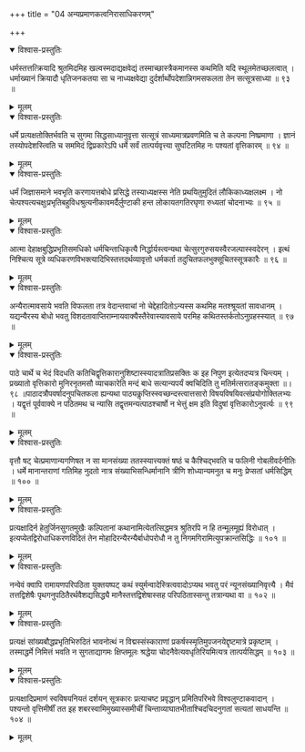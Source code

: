 +++
title = "04 अन्यप्रमाणकत्वनिरासाधिकरणम्"

+++



<details open><summary>विश्वास-प्रस्तुतिः</summary>

धर्मस्तत्तत्क्रियादि श्रुतमिदमिह खल्वस्मदाद्यक्षवेद्यं तस्माच्छास्त्रैकमानस्स कथमिति यदि स्थूलमेतच्छलत्वात् । धर्माख्यानं क्रियादौ धृतिजनकतया सा च नाध्यक्षवेद्या दुर्दर्शार्थोपदेशान्निगमसफलता तेन सत्सूत्रसाध्या ॥ ९३ ॥
</details>

<details><summary>मूलम्</summary>

धर्मस्तत्तत्क्रियादि श्रुतमिदमिह खल्वस्मदाद्यक्षवेद्यं तस्माच्छास्त्रैकमानस्स कथमिति यदि स्थूलमेतच्छलत्वात् । धर्माख्यानं क्रियादौ धृतिजनकतया सा च नाध्यक्षवेद्या दुर्दर्शार्थोपदेशान्निगमसफलता तेन सत्सूत्रसाध्या ॥ ९३ ॥
</details>


<details open><summary>विश्वास-प्रस्तुतिः</summary>

धर्मे प्रत्यक्षतोक्तिर्भवति च सुगमा सिद्धसाध्यानुवृत्ता सत्सूत्रं साध्यमात्रप्रवणमिति च ते कल्पना निष्प्रमाणा । ज्ञानं तस्योपदेशस्त्विति च सममिदं द्विप्रकारेऽपि धर्मे सर्वं तात्पर्यवृत्त्या सुघटितमिह नः पश्यतां वृत्तिकारम् ॥ ९४ ॥
</details>

<details><summary>मूलम्</summary>

धर्मे प्रत्यक्षतोक्तिर्भवति च सुगमा सिद्धसाध्यानुवृत्ता सत्सूत्रं साध्यमात्रप्रवणमिति च ते कल्पना निष्प्रमाणा । ज्ञानं तस्योपदेशस्त्विति च सममिदं द्विप्रकारेऽपि धर्मे सर्वं तात्पर्यवृत्त्या सुघटितमिह नः पश्यतां वृत्तिकारम् ॥ ९४ ॥
</details>


<details open><summary>विश्वास-प्रस्तुतिः</summary>

धर्मं जिज्ञासमाने भवभृति करणायत्तबोधे प्रसिद्धे तस्याध्यक्षस्स नेति प्रथयितुमुदितं लौकिकाध्यक्षलक्ष्म । नो चेत्पश्यत्यचक्षुःप्रभृतिबहुविधश्रुत्यनीकावमर्दैर्लुण्टाकी हन्त लोकायतगतिरघृणा रुध्यतां चोदनाभ्यः ॥ ९५ ॥
</details>

<details><summary>मूलम्</summary>

धर्मं जिज्ञासमाने भवभृति करणायत्तबोधे प्रसिद्धे तस्याध्यक्षस्स नेति प्रथयितुमुदितं लौकिकाध्यक्षलक्ष्म । नो चेत्पश्यत्यचक्षुःप्रभृतिबहुविधश्रुत्यनीकावमर्दैर्लुण्टाकी हन्त लोकायतगतिरघृणा रुध्यतां चोदनाभ्यः ॥ ९५ ॥
</details>


<details open><summary>विश्वास-प्रस्तुतिः</summary>

आत्मा देहाक्षबुद्धिप्रभृतिसमधिको धर्मचिन्ताधिकृत्यै निर्द्धार्यस्त्वन्यथा चेत्सुरगुरुसयस्वैरजल्पास्स्वदेरन् । इत्थं निश्चित्य सूत्रे व्यधिकरणविभक्त्यादिभिस्तत्तदर्थव्यावृत्तो धर्मकर्ता तदुचितफलभुक्सूचितस्सूत्रकारैः ॥ ९६ ॥
</details>

<details><summary>मूलम्</summary>

आत्मा देहाक्षबुद्धिप्रभृतिसमधिको धर्मचिन्ताधिकृत्यै निर्द्धार्यस्त्वन्यथा चेत्सुरगुरुसयस्वैरजल्पास्स्वदेरन् । इत्थं निश्चित्य सूत्रे व्यधिकरणविभक्त्यादिभिस्तत्तदर्थव्यावृत्तो धर्मकर्ता तदुचितफलभुक्सूचितस्सूत्रकारैः ॥ ९६ ॥
</details>


<details open><summary>विश्वास-प्रस्तुतिः</summary>

अन्यैरात्मावसाये भवति विफलता तत्र वेदान्तवाचां नो चेद्देहादितोऽन्यस्स कथमिह मतश्श्रूयतां सावधानम् । यद्यन्यैरस्य बोधो भवतु विशदतावाप्तिराम्नायवाक्यैस्तैरेवास्यावसाये परमिह कथितस्तर्कतोऽनुग्रहस्स्यात् ॥ ९७ ॥
</details>

<details><summary>मूलम्</summary>

अन्यैरात्मावसाये भवति विफलता तत्र वेदान्तवाचां नो चेद्देहादितोऽन्यस्स कथमिह मतश्श्रूयतां सावधानम् । यद्यन्यैरस्य बोधो भवतु विशदतावाप्तिराम्नायवाक्यैस्तैरेवास्यावसाये परमिह कथितस्तर्कतोऽनुग्रहस्स्यात् ॥ ९७ ॥
</details>


<details open><summary>विश्वास-प्रस्तुतिः</summary>

पाठे चार्थे च भेदं विदधति कतिचिद्वृत्तिकारानुशिष्टास्स्यादत्रातिप्रसक्तिः क इह निपुण इत्येतदप्यत्र चिन्त्यम् । प्रख्यातो वृत्तिकारो मुनिरनृतमसौ व्याचकारेति मन्दं बाधे सत्यान्यपर्यं क्वचिदिति तु मतिर्मत्सरातङ्कमुक्ता ॥। ९८ ॥पाठादत्रौपवर्षादनुपचितफला ह्यन्यथा पाठ्यकॢप्तिस्स्वच्छन्दस्त्वात्तसारो विषयविषयिवत्संप्रयोगोक्तिलभ्यः । यद्वृत्तं पूर्ववाक्ये न पठितमथ च न्यासि तद्वृत्तमन्यत्पाठश्चार्षो न भेत्तुं क्षम इति विदुषां वृत्तिकारोऽनुवर्त्यः ॥ ९९ ॥
</details>

<details><summary>मूलम्</summary>

पाठे चार्थे च भेदं विदधति कतिचिद्वृत्तिकारानुशिष्टास्स्यादत्रातिप्रसक्तिः क इह निपुण इत्येतदप्यत्र चिन्त्यम् । प्रख्यातो वृत्तिकारो मुनिरनृतमसौ व्याचकारेति मन्दं बाधे सत्यान्यपर्यं क्वचिदिति तु मतिर्मत्सरातङ्कमुक्ता ॥। ९८ ॥पाठादत्रौपवर्षादनुपचितफला ह्यन्यथा पाठ्यकॢप्तिस्स्वच्छन्दस्त्वात्तसारो विषयविषयिवत्संप्रयोगोक्तिलभ्यः । यद्वृत्तं पूर्ववाक्ये न पठितमथ च न्यासि तद्वृत्तमन्यत्पाठश्चार्षो न भेत्तुं क्षम इति विदुषां वृत्तिकारोऽनुवर्त्यः ॥ ९९ ॥
</details>


<details open><summary>विश्वास-प्रस्तुतिः</summary>

वृत्तौ षट् चेत्प्रमाणान्यगणिषत न सा मानसंख्या ततस्स्यात्त्यक्तं षष्ठं च कैश्चिद्भवति च फलिनी गोबलीवर्दनीतिः । धर्मे मानान्तराणां गतिमिह नुदतो नात्र संख्याभिसन्धिर्मानानि त्रीणि शोध्यान्यमनुत च मनुः प्रेप्सतां धर्मसिद्धिम् ॥ १०० ॥
</details>

<details><summary>मूलम्</summary>

वृत्तौ षट् चेत्प्रमाणान्यगणिषत न सा मानसंख्या ततस्स्यात्त्यक्तं षष्ठं च कैश्चिद्भवति च फलिनी गोबलीवर्दनीतिः । धर्मे मानान्तराणां गतिमिह नुदतो नात्र संख्याभिसन्धिर्मानानि त्रीणि शोध्यान्यमनुत च मनुः प्रेप्सतां धर्मसिद्धिम् ॥ १०० ॥
</details>


<details open><summary>विश्वास-प्रस्तुतिः</summary>

प्रत्यक्षादिर्न हेतुर्जिनसुगतमुखैः कल्पितानां कथानामित्येतत्सिद्धमत्र श्रुतिरपि न हि तन्मूलमूह्यं विरोधात् । इत्यप्येतद्विरोधाधिकरणविदितं तेन मोहादिरन्यैरन्यैर्बाधोपरोधौ न तु निगमगिरामित्युपक्रान्तसिद्धिः ॥ १०१ ॥
</details>

<details><summary>मूलम्</summary>

प्रत्यक्षादिर्न हेतुर्जिनसुगतमुखैः कल्पितानां कथानामित्येतत्सिद्धमत्र श्रुतिरपि न हि तन्मूलमूह्यं विरोधात् । इत्यप्येतद्विरोधाधिकरणविदितं तेन मोहादिरन्यैरन्यैर्बाधोपरोधौ न तु निगमगिरामित्युपक्रान्तसिद्धिः ॥ १०१ ॥
</details>


<details open><summary>विश्वास-प्रस्तुतिः</summary>

नन्वेवं क्वापि रामायणपरिपठिता युक्तयष्पट् कथं स्युर्मन्वादेस्त्रित्ववादोऽप्यथ भवतु परं न्यूनसंख्यानिवृत्त्यै । मैवं तत्तद्विशेषैः पृथगनुपठितैरर्थवैशद्यसिद्ध्यै मानैस्तत्तद्विशेषास्सह परिपठितास्सन्तु तत्रान्यथा वा ॥ १०२ ॥
</details>

<details><summary>मूलम्</summary>

नन्वेवं क्वापि रामायणपरिपठिता युक्तयष्पट् कथं स्युर्मन्वादेस्त्रित्ववादोऽप्यथ भवतु परं न्यूनसंख्यानिवृत्त्यै । मैवं तत्तद्विशेषैः पृथगनुपठितैरर्थवैशद्यसिद्ध्यै मानैस्तत्तद्विशेषास्सह परिपठितास्सन्तु तत्रान्यथा वा ॥ १०२ ॥
</details>


<details open><summary>विश्वास-प्रस्तुतिः</summary>

प्रत्यक्षं सांख्यबौद्धप्रभृतिभिरुदितं भावनोत्थं न विद्मस्संस्काराणां प्रकर्षस्स्मृतिमुपजनयेद्दृष्टमात्रे प्रकृष्टाम् । तस्माद्धर्मे निमित्तं भवति न सुगताद्यागमः क्षिप्तमूलः श्रद्धेया चोदनैवेत्यवधृतिरियमित्यत्र तात्पर्यसिद्धम् ॥ १०३ ॥
</details>

<details><summary>मूलम्</summary>

प्रत्यक्षं सांख्यबौद्धप्रभृतिभिरुदितं भावनोत्थं न विद्मस्संस्काराणां प्रकर्षस्स्मृतिमुपजनयेद्दृष्टमात्रे प्रकृष्टाम् । तस्माद्धर्मे निमित्तं भवति न सुगताद्यागमः क्षिप्तमूलः श्रद्धेया चोदनैवेत्यवधृतिरियमित्यत्र तात्पर्यसिद्धम् ॥ १०३ ॥
</details>


<details open><summary>विश्वास-प्रस्तुतिः</summary>

प्रत्यक्षादिप्रमाणं स्वविषयनियतं दर्शयन् सूत्रकारः प्रत्याचष्ट प्रवृद्धान् प्रमितिपरिभवे विश्वलुण्टाकवादान् । पश्यन्तो वृत्तिमीर्षीं तत इह शबरस्वामिमुख्यास्समीचीं चिन्ताव्याघातभीताश्चिदचिदनुगतां सत्यतां साधयन्ति ॥ १०४ ॥
</details>

<details><summary>मूलम्</summary>

प्रत्यक्षादिप्रमाणं स्वविषयनियतं दर्शयन् सूत्रकारः प्रत्याचष्ट प्रवृद्धान् प्रमितिपरिभवे विश्वलुण्टाकवादान् । पश्यन्तो वृत्तिमीर्षीं तत इह शबरस्वामिमुख्यास्समीचीं चिन्ताव्याघातभीताश्चिदचिदनुगतां सत्यतां साधयन्ति ॥ १०४ ॥
</details>